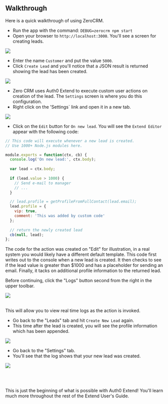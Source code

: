 ## Walkthrough
Here is a quick walkthrough of using ZeroCRM.

* Run the app with the command: `DEBUG=zerocrm npm start`
* Open your browser to `http://localhost:3000`. You'll see a screen for creating leads.

<kbd>
  <img src="https://cloud.githubusercontent.com/assets/141124/24431998/1972e72a-13d4-11e7-832e-f37f1fcf64c4.png">
</kbd>

* Enter the name `Customer` and put the value `5000`. 
* Click `Create Lead` and you'll notice that a JSON result is returned showing the lead has been created.

<kbd>
  <img src="https://cloud.githubusercontent.com/assets/141124/24432002/22b281e2-13d4-11e7-8707-83b82afca115.png">
</kbd>

* Zero CRM uses Auth0 Extend to execute custom user actions on creation of the lead. The `Settings` screen is where you do this configuration. 
* Right click on the 'Settings` link and open it in a new tab.

<kbd>
  <img src="https://cloud.githubusercontent.com/assets/141124/24432017/32a5895a-13d4-11e7-8667-699cafd707ec.png">
</kbd>

* Click on the `Edit` button for `On new lead`. You will see the `Extend Editor` appear with the following code:

```javascript
// This code will execute whenever a new lead is created.
// Use 1000+ Node.js modules here. 

module.exports = function(ctx, cb) {
  console.log('On new lead:', ctx.body);
  
  var lead = ctx.body;
  
  if (lead.value > 1000) {
    // Send e-mail to manager
    // ...
  }

  // lead.profile = getProfileFromFullContact(lead.email);
  lead.profile = {
    vip: true,
    comment: 'This was added by custom code'
  };
 
  // return the newly created lead
  cb(null, lead);
};
```

The code for the action was created on "Edit" for illustration, in a real system you would likely have a different default template. This code first writes out to the console when a new lead is created. It then checks to see if the lead value is greater than $1000 and has a placeholder for sending an email. Finally, it tacks on additional profile information to the returned lead.  

Before continuing, click the "Logs" button second from the right in the upper toolbar. 

<kbd>
  <img src="https://cloud.githubusercontent.com/assets/141124/24432055/6d88ce74-13d4-11e7-8b12-c9a0369116c8.png">
</kbd>
<br><br>

This will allow you to view real time logs as the action is invoked.

* Go back to the "Leads" tab and hit `Create New Lead` again.
* This time after the lead is created, you will see the profile information which has been appended.

<kbd>
  <img src="https://cloud.githubusercontent.com/assets/141124/24432229/90e01804-13d5-11e7-843b-f2bb83dc6480.png">
</kbd>

* Go back to the "Settings" tab.
* You'll see that the log shows that your new lead was created.

<kbd>
  <img src="https://cloud.githubusercontent.com/assets/141124/24432235/9a2e5b5a-13d5-11e7-8c8e-017732f00451.png">
</kbd>

<br><br>

This is just the beginning of what is possible with Auth0 Extend! You'll learn much more throughout the rest of the Extend User's Guide.